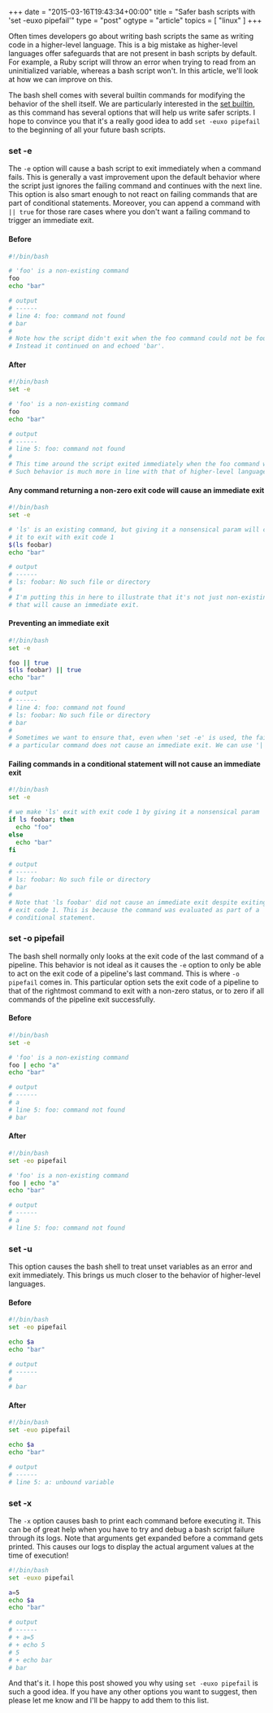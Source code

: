 +++
date = "2015-03-16T19:43:34+00:00"
title = "Safer bash scripts with 'set -euxo pipefail'"
type = "post"
ogtype = "article"
topics = [ "linux" ]
+++

Often times developers go about writing bash scripts the same as writing code in a higher-level language. This is a big mistake as higher-level languages offer safeguards that are not present in bash scripts by default. For example, a Ruby script will throw an error when trying to read from an uninitialized variable, whereas a bash script won't. In this article, we'll look at how we can improve on this.

The bash shell comes with several builtin commands for modifying the behavior of the shell itself. We are particularly interested in the [set builtin](https://www.gnu.org/software/bash/manual/html_node/The-Set-Builtin.html), as this command has several options that will help us write safer scripts. I hope to convince you that it's a really good idea to add `set -euxo pipefail` to the beginning of all your future bash scripts.

### set -e

The `-e` option will cause a bash script to exit immediately when a command fails. This is generally a vast improvement upon the default behavior where the script just ignores the failing command and continues with the next line. This option is also smart enough to not react on failing commands that are part of conditional statements. Moreover, you can append a command with `|| true` for those rare cases where you don't want a failing command to trigger an immediate exit.

#### Before
```bash
#!/bin/bash

# 'foo' is a non-existing command
foo
echo "bar"

# output
# ------
# line 4: foo: command not found
# bar
#
# Note how the script didn't exit when the foo command could not be found.
# Instead it continued on and echoed 'bar'.
```

#### After
```bash
#!/bin/bash
set -e

# 'foo' is a non-existing command
foo
echo "bar"

# output
# ------
# line 5: foo: command not found
#
# This time around the script exited immediately when the foo command wasn't found.
# Such behavior is much more in line with that of higher-level languages.
```

#### Any command returning a non-zero exit code will cause an immediate exit
```bash
#!/bin/bash
set -e

# 'ls' is an existing command, but giving it a nonsensical param will cause
# it to exit with exit code 1
$(ls foobar)
echo "bar"

# output
# ------
# ls: foobar: No such file or directory
#
# I'm putting this in here to illustrate that it's not just non-existing commands
# that will cause an immediate exit.
```

#### Preventing an immediate exit
```bash
#!/bin/bash
set -e

foo || true
$(ls foobar) || true
echo "bar"

# output
# ------
# line 4: foo: command not found
# ls: foobar: No such file or directory
# bar
#
# Sometimes we want to ensure that, even when 'set -e' is used, the failure of
# a particular command does not cause an immediate exit. We can use '|| true' for this.
```

#### Failing commands in a conditional statement will not cause an immediate exit
```bash
#!/bin/bash
set -e

# we make 'ls' exit with exit code 1 by giving it a nonsensical param
if ls foobar; then
  echo "foo"
else
  echo "bar"
fi

# output
# ------
# ls: foobar: No such file or directory
# bar
#
# Note that 'ls foobar' did not cause an immediate exit despite exiting with
# exit code 1. This is because the command was evaluated as part of a
# conditional statement.
```

### set -o pipefail

The bash shell normally only looks at the exit code of the last command of a pipeline. This behavior is not ideal as it causes the `-e` option to only be able to act on the exit code of a pipeline's last command. This is where `-o pipefail` comes in. This particular option sets the exit code of a pipeline to that of the rightmost command to exit with a non-zero status, or to zero if all commands of the pipeline exit successfully.

#### Before
```bash
#!/bin/bash
set -e

# 'foo' is a non-existing command
foo | echo "a"
echo "bar"

# output
# ------
# a
# line 5: foo: command not found
# bar
```

#### After
```bash
#!/bin/bash
set -eo pipefail

# 'foo' is a non-existing command
foo | echo "a"
echo "bar"

# output
# ------
# a
# line 5: foo: command not found
```

### set -u

This option causes the bash shell to treat unset variables as an error and exit immediately. This brings us much closer to the behavior of higher-level languages.

#### Before
```bash
#!/bin/bash
set -eo pipefail

echo $a
echo "bar"

# output
# ------
#
# bar
```

#### After
```bash
#!/bin/bash
set -euo pipefail

echo $a
echo "bar"

# output
# ------
# line 5: a: unbound variable
```

### set -x

The `-x` option causes bash to print each command before executing it. This can be of great help when you have to try and debug a bash script failure through its logs. Note that arguments get expanded before a command gets printed. This causes our logs to display the actual argument values at the time of execution!

```bash
#!/bin/bash
set -euxo pipefail

a=5
echo $a
echo "bar"

# output
# ------
# + a=5
# + echo 5
# 5
# + echo bar
# bar
```

And that's it. I hope this post showed you why using `set -euxo pipefail` is such a good idea. If you have any other options you want to suggest, then please let me know and I'll be happy to add them to this list.
